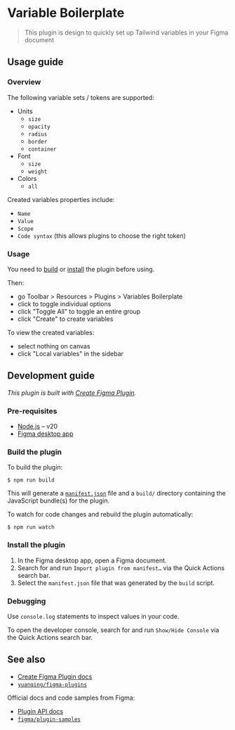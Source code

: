 # Variable Boilerplate

> This plugin is design to quickly set up Tailwind variables in your Figma document

## Usage guide

### Overview

The following variable sets / tokens are supported:

- Units
  - `size`
  - `opacity`
  - `radius`
  - `border`
  - `container`
- Font
  - `size`
  - `weight`
- Colors
  - `all`

Created variables properties include:

- `Name`
- `Value`
- `Scope`
- `Code syntax` (this allows plugins to choose the right token)

### Usage

You need to [build](#build-the-plugin) or [install](https://www.figma.com/community/plugin/1281668905420544225/variables-starter) the plugin before using.

Then:

- go Toolbar > Resources > Plugins > Variables Boilerplate
- click to toggle individual options
- click "Toggle All" to toggle an entire group
- click "Create" to create variables

To view the created variables:

- select nothing on canvas
- click "Local variables" in the sidebar

## Development guide

*This plugin is built with [Create Figma Plugin](https://yuanqing.github.io/create-figma-plugin/).*

### Pre-requisites

- [Node.js](https://nodejs.org) – v20
- [Figma desktop app](https://figma.com/downloads/)

### Build the plugin

To build the plugin:

```
$ npm run build
```

This will generate a [`manifest.json`](https://figma.com/plugin-docs/manifest/) file and a `build/` directory containing the JavaScript bundle(s) for the plugin.

To watch for code changes and rebuild the plugin automatically:

```
$ npm run watch
```

### Install the plugin

1. In the Figma desktop app, open a Figma document.
2. Search for and run `Import plugin from manifest…` via the Quick Actions search bar.
3. Select the `manifest.json` file that was generated by the `build` script.

### Debugging

Use `console.log` statements to inspect values in your code.

To open the developer console, search for and run `Show/Hide Console` via the Quick Actions search bar.

## See also

- [Create Figma Plugin docs](https://yuanqing.github.io/create-figma-plugin/)
- [`yuanqing/figma-plugins`](https://github.com/yuanqing/figma-plugins#readme)

Official docs and code samples from Figma:

- [Plugin API docs](https://figma.com/plugin-docs/)
- [`figma/plugin-samples`](https://github.com/figma/plugin-samples#readme)
